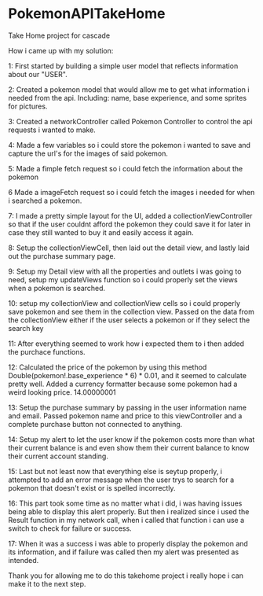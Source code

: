 # PokemonAPITakeHome
 Take Home project for cascade
 
 How i came up with my solution:
 
 1: First started by building a simple user model that reflects information about our "USER". 
 
 2: Created a pokemon model that would allow me to get what information i needed from the api. Including: name, base experience, and some sprites for pictures.
 
 3: Created a networkController called Pokemon Controller to control the api requests i wanted to make. 
 
 4: Made a few variables so i could store the pokemon i wanted to save and capture the url's for the images of said pokemon.
 
 5: Made a fimple fetch request so i could fetch the information about the pokemon
 
 6 Made a imageFetch request so i could fetch the images i needed for when i searched a pokemon. 
 
 7: I made a pretty simple layout for the UI, added a collectionViewController so that if the user couldnt afford the pokemon they could save it
 for later in case they still wanted to buy it and easily access it again.
 
 8: Setup the collectionViewCell, then laid out the detail view, and lastly laid out the purchase summary page.
 
 9: Setup my Detail view with all the properties and outlets i was going to need, setup my updateViews function so i could properly set the views when a pokemon is searched.
 
 10: setup my collectionView and collectionView cells so i could properly save pokemon and see them in the collection view. Passed on the data from the collectionView either if the user selects a pokemon or if they select the search key
 
 11: After everything seemed to work how i expected them to i then added the purchace functions. 
 
 12: Calculated the price of the pokemon by using this method Double(pokemon!.base_experience * 6) * 0.01, 
 and it seemed to calculate pretty well. Added a currency formatter because some pokemon had a weird looking price. 14.00000001
 
 13: Setup the purchase summary by passing in the user information name and email.
 Passed pokemon name and price to this viewController and a complete purchase button not connected to anything. 
 
 14: Setup my alert to let the user know if the pokemon costs more than what their current balance is 
 and even show them their current balance to know their current account standing. 
 
 15: Last but not least now that everything else is seytup properly, i attempted to add an error message when the user trys to search for a pokemon that doesn't exist or is spelled incorrectly. 
 
 16: This part took some time as no matter what i did, i was having issues being able to display this alert properly.
 But then i realized since i used the Result function in my network call, when i called that function i can use a switch to check for failure or success. 
 
 17: When it was a success i was able to properly display the pokemon and its information, and if failure was called then my alert was presented as intended. 
 
 
 Thank you for allowing me to do this takehome project i really hope i can make it to the next step. 
